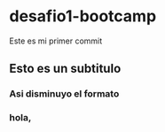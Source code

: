 # desafio1-bootcamp

Este es mi primer commit
## Esto es un subtitulo
### Asi disminuyo el formato

### hola,


